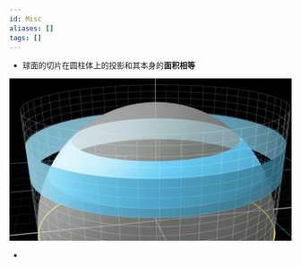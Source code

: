 ```yaml
---
id: Misc
aliases: []
tags: []
---
```



- 球面的切片在圆柱体上的投影和其本身的**面积相等**

![](Sphere_Cylinder.png)

- 
